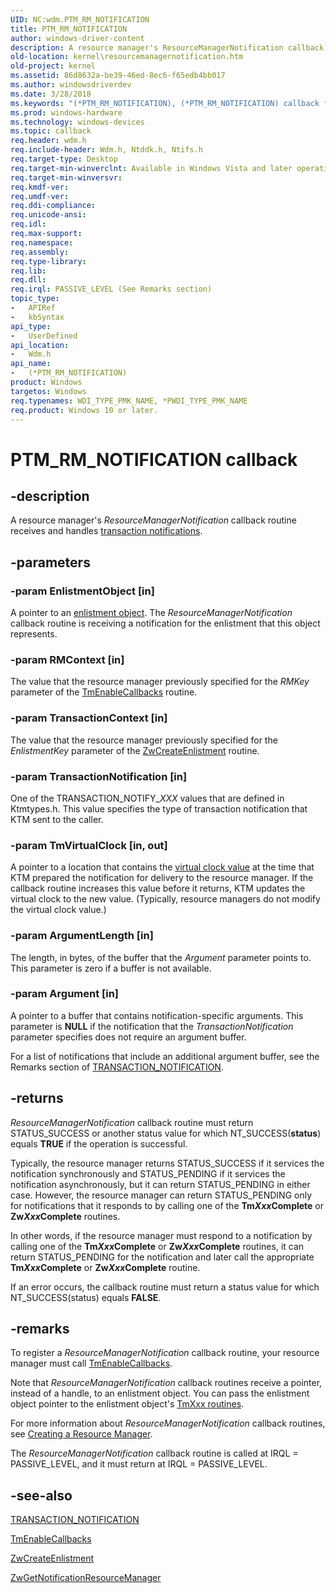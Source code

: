 ```yaml
---
UID: NC:wdm.PTM_RM_NOTIFICATION
title: PTM_RM_NOTIFICATION
author: windows-driver-content
description: A resource manager's ResourceManagerNotification callback routine receives and handles transaction notifications.
old-location: kernel\resourcemanagernotification.htm
old-project: kernel
ms.assetid: 86d8632a-be39-46ed-8ec6-f65edb4bb017
ms.author: windowsdriverdev
ms.date: 3/28/2018
ms.keywords: "(*PTM_RM_NOTIFICATION), (*PTM_RM_NOTIFICATION) callback function [Kernel-Mode Driver Architecture], PTM_RM_NOTIFICATION, kernel.resourcemanagernotification, ktm_ref_f4bc7393-b895-4a03-8eb6-b0a71f26e1d5.xml, wdm/(*PTM_RM_NOTIFICATION)"
ms.prod: windows-hardware
ms.technology: windows-devices
ms.topic: callback
req.header: wdm.h
req.include-header: Wdm.h, Ntddk.h, Ntifs.h
req.target-type: Desktop
req.target-min-winverclnt: Available in Windows Vista and later operating system versions.
req.target-min-winversvr: 
req.kmdf-ver: 
req.umdf-ver: 
req.ddi-compliance: 
req.unicode-ansi: 
req.idl: 
req.max-support: 
req.namespace: 
req.assembly: 
req.type-library: 
req.lib: 
req.dll: 
req.irql: PASSIVE_LEVEL (See Remarks section)
topic_type:
-	APIRef
-	kbSyntax
api_type:
-	UserDefined
api_location:
-	Wdm.h
api_name:
-	(*PTM_RM_NOTIFICATION)
product: Windows
targetos: Windows
req.typenames: WDI_TYPE_PMK_NAME, *PWDI_TYPE_PMK_NAME
req.product: Windows 10 or later.
---
```


# PTM_RM_NOTIFICATION callback


## -description


A resource manager's <i>ResourceManagerNotification</i> callback routine receives and handles <a href="https://msdn.microsoft.com/library/windows/hardware/ff564815">transaction notifications</a>.


## -parameters




### -param EnlistmentObject [in]

A pointer to an <a href="https://msdn.microsoft.com/80e61475-4bb7-4eaa-b9f1-ff95eac9bc77">enlistment object</a>. The <i>ResourceManagerNotification</i> callback routine is receiving a notification for the enlistment that this object represents.


### -param RMContext [in]

The value that the resource manager previously specified for the <i>RMKey</i> parameter of the <a href="https://msdn.microsoft.com/library/windows/hardware/ff564676">TmEnableCallbacks</a> routine.


### -param TransactionContext [in]

The value that the resource manager previously specified for the <i>EnlistmentKey</i> parameter of the <a href="https://msdn.microsoft.com/library/windows/hardware/ff566422">ZwCreateEnlistment</a> routine.


### -param TransactionNotification [in]

One of the TRANSACTION_NOTIFY_<i>XXX</i> values that are defined in Ktmtypes.h. This value specifies the type of transaction notification that KTM sent to the caller.


### -param TmVirtualClock [in, out]

A pointer to a location that contains the <a href="https://msdn.microsoft.com/de01b0f1-86b1-4e7d-af22-84dbbe3a3f83">virtual clock value</a> at the time that KTM prepared the notification for delivery to the resource manager. If the callback routine increases this value before it returns, KTM updates the virtual clock to the new value. (Typically, resource managers do not modify the virtual clock value.)


### -param ArgumentLength [in]

The length, in bytes, of the buffer that the <i>Argument</i> parameter points to. This parameter is zero if a buffer is not available.


### -param Argument [in]

A pointer to a buffer that contains notification-specific arguments. This parameter is <b>NULL</b> if the notification that the <i>TransactionNotification</i> parameter specifies does not require an argument buffer. 

For a list of notifications that include an additional argument buffer, see the Remarks section of <a href="https://msdn.microsoft.com/library/windows/hardware/ff564813">TRANSACTION_NOTIFICATION</a>.


## -returns



<i>ResourceManagerNotification</i> callback routine must return STATUS_SUCCESS or another status value for which NT_SUCCESS(<b>status</b>) equals <b>TRUE</b> if the operation is successful.

Typically, the resource manager returns STATUS_SUCCESS if it services the notification synchronously and STATUS_PENDING if it services the notification asynchronously, but it can return STATUS_PENDING in either case. However, the resource manager can return STATUS_PENDING only for notifications that it responds to by calling one of the <b>Tm<i>Xxx</i>Complete</b> or <b>Zw<i>Xxx</i>Complete</b> routines.

In other words, if the resource manager must respond to a notification by calling one of the <b>Tm<i>Xxx</i>Complete</b> or <b>Zw<i>Xxx</i>Complete</b> routines, it can return STATUS_PENDING for the notification and later call the appropriate <b>Tm<i>Xxx</i>Complete</b> or <b>Zw<i>Xxx</i>Complete</b> routine.

If an error occurs, the callback routine must return a status value for which NT_SUCCESS(status) equals <b>FALSE</b>.




## -remarks



To register a <i>ResourceManagerNotification</i> callback routine, your resource manager must call <a href="https://msdn.microsoft.com/library/windows/hardware/ff564676">TmEnableCallbacks</a>.

Note that <i>ResourceManagerNotification</i> callback routines receive a pointer, instead of a handle, to an enlistment object. You can pass the enlistment object pointer to the enlistment object's <a href="https://msdn.microsoft.com/8bc763e9-e67c-4810-9901-e5dc1a1cfd0c">TmXxx routines</a>.

For more information about <i>ResourceManagerNotification</i> callback routines, see <a href="https://msdn.microsoft.com/library/windows/hardware/ff542865">Creating a Resource Manager</a>.

The <i>ResourceManagerNotification</i> callback routine is called at IRQL = PASSIVE_LEVEL, and it must return at IRQL = PASSIVE_LEVEL.




## -see-also




<a href="https://msdn.microsoft.com/library/windows/hardware/ff564813">TRANSACTION_NOTIFICATION</a>



<a href="https://msdn.microsoft.com/library/windows/hardware/ff564676">TmEnableCallbacks</a>



<a href="https://msdn.microsoft.com/library/windows/hardware/ff566422">ZwCreateEnlistment</a>



<a href="https://msdn.microsoft.com/library/windows/hardware/ff566467">ZwGetNotificationResourceManager</a>
 

 

